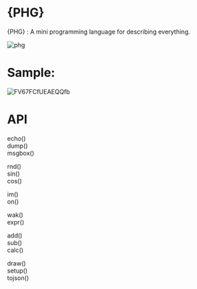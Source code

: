 # {PHG}
{PHG} : A mini programming language for describing everything.

![phg](https://user-images.githubusercontent.com/8099625/169991127-eddeb6bd-b67b-4359-a68a-14e16da3863d.png)

# Sample:
![FV67FCfUEAEQQfb](https://user-images.githubusercontent.com/8099625/175246104-a1f453da-c92c-4afa-8660-b7fdfe00391a.png)

# API
echo()  
dump()  
msgbox()  

rnd()  
sin()  
cos()  

im()  
on()  

wak()  
expr()  

add()  
sub()  
calc()  

draw()  
setup()  
tojson()  
